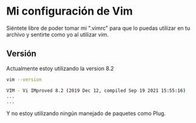 # Mi configuración de Vim

Siéntete libre de poder tomar mi ".vimrc" para que lo puedas utilizar en tu archivo y sentirte como yo al utilizar vim.

## Versión
Actualmente estoy utilizando la version 8.2
```bash
vim --version

VIM - Vi IMproved 8.2 (2019 Dec 12, compiled Sep 19 2021 15:55:16)
...
...
```

Y no estoy utilizando ningún manejado de paquetes como Plug.



